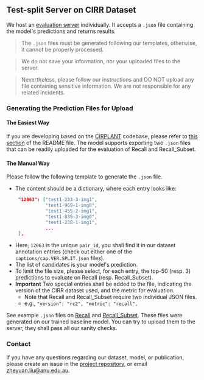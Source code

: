 ## Test-split Server on CIRR Dataset

We host an [evaluation server](http://cirr.cecs.anu.edu.au/) individually. It accepts a `.json` file containing the model's predictions and returns results.

>The `.json` files must be generated following our templates, otherwise, it cannot be properly processed.

>We do not save your information, nor your uploaded files to the server. 

>Nevertheless, please follow our instructions and DO NOT upload any file containing sensitive information. We are not responsible for any related incidents.

### Generating the Prediction Files for Upload

#### The Easiest Way
If you are developing based on the [CIRPLANT](https://github.com/Cuberick-Orion/CIRPLANT) codebase, please refer to [this section](https://github.com/Cuberick-Orion/CIRPLANT#test-split-evaluation) of the README file. The model supports exporting two `.json` files that can be readily uploaded for the evaluation of Recall and Recall_Subset.

#### The Manual Way
Please follow the following template to generate the `.json` file.

 - The content should be a dictionary, where each entry looks like:
   ```json
    "12063": ["test1-233-3-img1", 
              "test1-969-1-img0", 
              "test1-455-2-img1", 
              "test1-835-3-img0", 
              "test1-238-1-img1",
              ...
    ],
   ```
 - Here, `12063` is the unique `pair_id`, you shall find it in our dataset annotation entries (check out either one of the    `captions/cap.VER.SPLIT.json` files).
 - The list of candidates is your model's prediction. 
 - To limit the file size, please select, for each entry, the top-50 (resp. 3) predictions to evaluate on Recall (resp. Recall_Subset).
 - **Important** Two special entries shall be added to the file, indicating the version of the CIRR dataset used, and the metric for evaluation.
   - Note that Recall and Recall_Subset require two individual JSON files.
   - e.g., `"version": "rc2", "metric": "recall",`

See example `.json` files on [Recall](demo_files/test1_pred_ranks_recall.json) and [Recall_Subset](demo_files/test1_pred_ranks_recall_subset.json). These files were generated on our trained baseline model. You can try to upload them to the server, they shall pass all our sanity checks.

### Contact
If you have any questions regarding our dataset, model, or publication, please create an issue in the [project repository](https://github.com/Cuberick-Orion/CIRR/issues), or email [zheyuan.liu@anu.edu.au](mailto:zheyuan.liu@anu.edu.au).